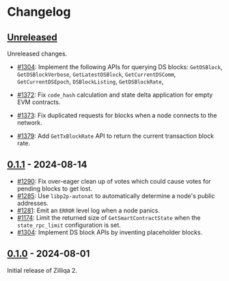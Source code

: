 # Changelog

## [Unreleased]

Unreleased changes.
- [#1304](https://github.com/Zilliqa/zq2/pull/1304): Implement the following APIs for querying DS blocks: `GetDSBlock`, `GetDSBlockVerbose`, `GetLatestDSBlock`, `GetCurrentDSComm`, `GetCurrentDSEpoch`, `DSBlockListing`, `GetDSBlockRate`,

- [#1372](https://github.com/Zilliqa/zq2/pull/1372): Fix `code_hash` calculation and state delta application for empty EVM contracts.

- [#1373](https://github.com/Zilliqa/zq2/pull/1373): Fix duplicated requests for blocks when a node connects to the network.

- [#1379](https://github.com/Zilliqa/zq2/pull/1379): Add `GetTxBlockRate` API to return the current transaction block rate.

## [0.1.1] - 2024-08-14

- [#1290](https://github.com/Zilliqa/zq2/pull/1281): Fix over-eager clean up of votes which could cause votes for pending blocks to get lost.
- [#1285](https://github.com/Zilliqa/zq2/pull/1285): Use `libp2p-autonat` to automatically determine a node's public addresses.
- [#1281](https://github.com/Zilliqa/zq2/pull/1281): Emit an `ERROR` level log when a node panics.
- [#1174](https://github.com/Zilliqa/zq2/pull/1174): Limit the returned size of `GetSmartContractState` when the `state_rpc_limit` configuration is set.
- [#1304](https://github.com/Zilliqa/zq2/pull/1304): Implement DS block APIs by inventing placeholder blocks.

## [0.1.0] - 2024-08-01

Initial release of Zilliqa 2.

[unreleased]: https://github.com/zilliqa/zq2/compare/v0.1.1...HEAD
[0.1.1]: https://github.com/zilliqa/zq2/compare/v0.1.0...v0.1.1
[0.1.0]: https://github.com/zilliqa/zq2/releases/tag/v0.1.0
